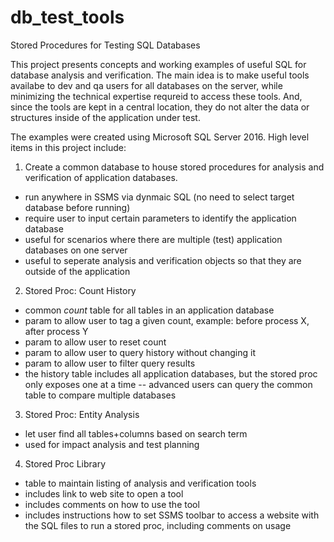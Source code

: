 # db_test_tools
Stored Procedures for Testing SQL Databases

This project presents concepts and working examples of useful SQL for database analysis and verification. 
The main idea is to make useful tools availabe to dev and qa users for all databases on the server, while minimizing the technical expertise requreid to access these tools. And, since the tools are kept in a central location, they do not alter the data or structures inside of the application under test.

The examples were created using Microsoft SQL Server 2016. High level items in this project include:

1. Create a common database to house stored procedures for analysis and verification of application databases.
  - run anywhere in SSMS via dynmaic SQL (no need to select target database before running)
  - require user to input certain parameters to identify the application database
  - useful for scenarios where there are multiple (test) application databases on one server
  - useful to seperate analysis and verification objects so that they are outside of the application
2. Stored Proc: Count History
  - common *count* table for all tables in an application database
  - param to allow user to tag a given count, example: before process X, after process Y
  - param to allow user to reset count
  - param to allow user to query history without changing it
  - param to allow user to filter query results
  - the history table includes all application databases, but the stored proc only exposes one at a time
    -- advanced users can query the common table to compare multiple databases
3. Stored Proc: Entity Analysis
  - let user find all tables+columns based on search term
  - used for impact analysis and test planning
4. Stored Proc Library
  - table to maintain listing of analysis and verification tools
  - includes link to web site to open a tool
  - includes comments on how to use the tool
  - includes instructions how to set SSMS toolbar to access a website with the SQL files to run a stored proc, including comments on usage

  

